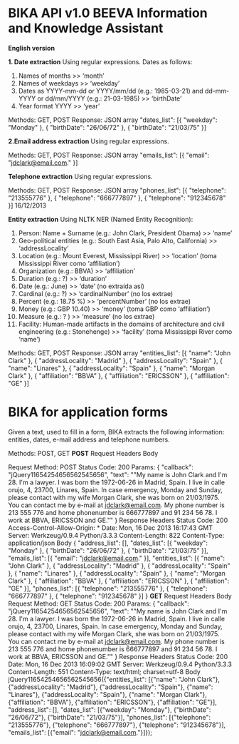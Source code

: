 BIKA API                             v1.0
BEEVA Information and Knowledge Assistant
=============
**English version**

**1. Date extraction**
Using regular expressions. 
Dates as follows:
1) Names of months >> ‘month’
2) Names of weekdays >> ‘weekday’
3) Dates as YYYY-mm-dd or YYYY/mm/dd (e.g.: 1985-03-21) and dd-mm-YYYY or dd/mm/YYYY (e.g.:
21-03-1985) >> ‘birthDate’
4) Year format YYYY >> ‘year’

Methods: GET, POST
Response: JSON array
"dates_list": [{
"weekday": "Monday"
}, {
"birthDate": "26/06/72"
}, {
"birthDate": "21/03/75"
}]



**2.Email address extraction**
Using regular expressions.

Methods: GET, POST
Response: JSON array
"emails_list": [{
"email": "jdclark@email.com."
}]

**Telephone extraction**
Using regular expressions.

Methods: GET, POST
Response: JSON array
"phones_list": [{
"telephone": "213555776"
}, {
"telephone": "666777897"
}, {
"telephone": "912345678"
}]
16/12/2013

**Entity extraction**
Using NLTK NER (Named Entity Recognition):
1) Person: Name + Surname (e.g.: John Clark, President Obama) >> ‘name’
2) Geo-political entities (e.g.: South East Asia, Palo Alto, California) >> ‘addressLocality’
3) Location (e.g.: Mount Everest, Mississippi River) >> ‘location’ (toma Mississippi River como ‘affiliation’)
4) Organization (e.g.: BBVA) >> ‘affiliation’
5) Duration (e.g.: ?) >> ‘duration’
6) Date (e.g.: June) >> ‘date’ (no extraída así)
7) Cardinal (e.g.: ?) >> ‘cardinalNumber’ (no los extrae)
8) Percent (e.g.: 18.75 %) >> ‘percentNumber’ (no los extrae)
9) Money (e.g.: GBP 10.40) >> ‘money’ (toma GBP como ‘affiliation’)
10) Measure (e.g.: ? ) >> ‘measure’ (no los extrae)
11) Facility: Human-made artifacts in the domains of architecture and civil engineering (e.g.: Stonehenge) >>
‘facility’ (toma Mississippi River como ‘name’)

Methods: GET, POST
Response: JSON array
"entities_list": [{
"name": "John Clark"
}, {
"addressLocality": "Madrid"
}, {
"addressLocality": "Spain"
}, {
"name": "Linares"
}, {
"addressLocality": "Spain"
}, {
"name": "Morgan Clark"
}, {
"affiliation": "BBVA"
}, {
"affiliation": "ERICSSON"
}, {
"affiliation": "GE"
}]

**BIKA for application forms**
=============================
Given a text, used to fill in a form, BIKA extracts the following information: entities, dates, e-mail address and
telephone numbers.

Methods: POST, GET
**POST**
Request
Headers
Body

Request Method: POST
Status Code: 200
Params: {
"callback": "jQuery11654254656562545656",
"text": "\"My name is John Clark and I'm 28. I'm a lawyer. I was born the 1972-06-26 in Madrid, Spain. I live in calle orujo,
4, 23700, Linares, Spain. In case emergency, Monday and Sunday, please contact with my wife Morgan Clark, she was born
on 21/03/1975. You can contact me by e-mail at jdclark@email.com. My phone number is 213 555 776 and home
phonenumber is 666777897 and 91 234 56 78. I work at BBVA, ERICSSON and GE.\""
}
Response
Headers
Status Code: 200
Access-Control-Allow-Origin: *
Date: Mon, 16 Dec 2013 16:17:43 GMT
Server: Werkzeug/0.9.4 Python/3.3.3
Content-Length: 822
Content-Type: application/json
Body
{
"address_list": [],
"dates_list": [{
"weekday": "Monday"
}, {
"birthDate": "26/06/72"
}, {
"birthDate": "21/03/75"
}],
"emails_list": [{
"email": "jdclark@email.com."
}],
"entities_list": [{
"name": "John Clark"
}, {
"addressLocality": "Madrid"
}, {
"addressLocality": "Spain"
}, {
"name": "Linares"
}, {
"addressLocality": "Spain"
}, {
"name": "Morgan Clark"
}, {
"affiliation": "BBVA"
}, {
"affiliation": "ERICSSON"
}, {
"affiliation": "GE"
}],
"phones_list": [{
"telephone": "213555776"
}, {
"telephone": "666777897"
}, {
"telephone": "912345678"
}]
}
**GET**
Request
Headers
Body
Request Method: GET
Status Code: 200
Params: {
"callback": "jQuery11654254656562545656",
"text": "\"My name is John Clark and I'm 28. I'm a lawyer. I was born the 1972-06-26 in Madrid, Spain. I live in calle orujo,
4, 23700, Linares, Spain. In case emergency, Monday and Sunday, please contact with my wife Morgan Clark, she was born
on 21/03/1975. You can contact me by e-mail at jdclark@email.com. My phone number is 213 555 776 and home
phonenumber is 666777897 and 91 234 56 78. I work at BBVA, ERICSSON and GE.\""
}
Response
Headers
Status Code: 200
Date: Mon, 16 Dec 2013 16:09:02 GMT
Server: Werkzeug/0.9.4 Python/3.3.3
Content-Length: 551
Content-Type: text/html; charset=utf-8
Body
jQuery11654254656562545656({"entities_list": [{"name": "John Clark"}, {"addressLocality": "Madrid"}, {"addressLocality":
"Spain"}, {"name": "Linares"}, {"addressLocality": "Spain"}, {"name": "Morgan Clark"}, {"affiliation": "BBVA"}, {"affiliation":
"ERICSSON"}, {"affiliation": "GE"}], "address_list": [], "dates_list": [{"weekday": "Monday"}, {"birthDate": "26/06/72"},
{"birthDate": "21/03/75"}], "phones_list": [{"telephone": "213555776"}, {"telephone": "666777897"}, {"telephone":
"912345678"}], "emails_list": [{"email": "jdclark@email.com."}]});

